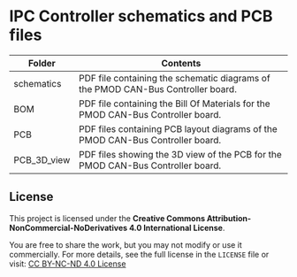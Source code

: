 # IPC Controller schematics and PCB files  

|   Folder    |                               Contents                                           |
|-------------|----------------------------------------------------------------------------------|
| schematics  | PDF file containing the schematic diagrams of the PMOD CAN-Bus Controller board. |
| BOM         | PDF file containing the Bill Of Materials for the PMOD CAN-Bus Controller board. |
| PCB         | PDF files containing PCB layout diagrams of the PMOD CAN-Bus Controller board.   |
| PCB_3D_view | PDF files showing the 3D view of the PCB for the PMOD CAN-Bus Controller board.  |



## License

This project is licensed under the **Creative Commons Attribution-NonCommercial-NoDerivatives 4.0 International License**.

You are free to share the work, but you may not modify or use it commercially. For more details, see the full license in the `LICENSE` file or visit: [CC BY-NC-ND 4.0 License](https://creativecommons.org/licenses/by-nc-nd/4.0/)

